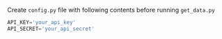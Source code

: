 Create `config.py` file with following contents before running `get_data.py`

```py
API_KEY='your_api_key'
API_SECRET='your_api_secret'
```

